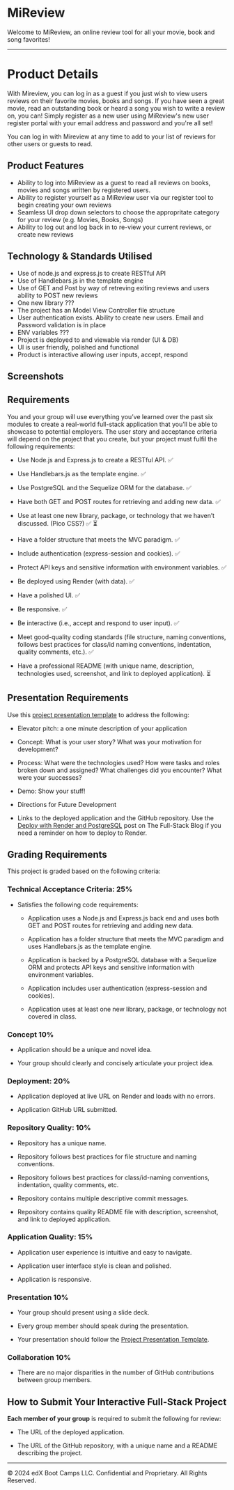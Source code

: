 # MiReview 

Welcome to MiReview, an online review tool for all your movie, book and song favorites!

---

# Product Details

With Mireview, you can log in as a guest if you just wish to view users reviews on their favorite movies, books and songs. 
If you have seen a great movie, read an outstanding book or heard a song you wish to write a review on, you can! Simply register as a new user using MiReview's new user register portal with your email address and password and you're all set!

You can log in with Mireview at any time to add to your list of reviews for other users or guests to read. 

## Product Features
- Ability to log into MiReview as a guest to read all reviews on books, movies and songs written by registered users.
- Ability to register yourself as a MiReview user via our register tool to begin creating your own reviews
- Seamless UI drop down selectors to choose the appropritate category for your review (e.g. Movies, Books, Songs)
- Ability to log out and log back in to re-view your current reviews, or create new reviews

 ## Technology & Standards Utilised

- Use of node.js and express.js to create RESTful API
- Use of Handlebars.js in the template engine   
- Use of GET and Post by way of retreving exiting reviews and users ability to POST new reviews
- One new library ???
- The project has an Model View Controller file structure
- User authentication exists. Ability to create new users. Email and Password validation is in place
- ENV variables ???
- Project is deployed to and viewable via render (UI & DB)
- UI is user friendly, polished and functional
- Product is interactive allowing user inputs, accept, respond

## Screenshots


## Requirements

You and your group will use everything you’ve learned over the past six modules to create a real-world full-stack application that you’ll be able to showcase to potential employers. The user story and acceptance criteria will depend on the project that you create, but your project must fulfil the following requirements:

* Use Node.js and Express.js to create a RESTful API. ✅

* Use Handlebars.js as the template engine. ✅

* Use PostgreSQL and the Sequelize ORM for the database. ✅

* Have both GET and POST routes for retrieving and adding new data. ✅

* Use at least one new library, package, or technology that we haven’t discussed. (Pico CSS?) ✅ ⏳

* Have a folder structure that meets the MVC paradigm. ✅

* Include authentication (express-session and cookies). ✅

* Protect API keys and sensitive information with environment variables. ✅

* Be deployed using Render (with data). ✅

* Have a polished UI. ✅

* Be responsive. ✅

* Be interactive (i.e., accept and respond to user input). ✅

* Meet good-quality coding standards (file structure, naming conventions, follows best practices for class/id naming conventions, indentation, quality comments, etc.). ✅

* Have a professional README (with unique name, description, technologies used, screenshot, and link to deployed application). ⏳

## Presentation Requirements

Use this [project presentation template](https://docs.google.com/presentation/d/10QaO9KH8HtUXj__81ve0SZcpO5DbMbqqQr4iPpbwKks/edit?usp=sharing) to address the following:

* Elevator pitch: a one minute description of your application

* Concept: What is your user story? What was your motivation for development?

* Process: What were the technologies used? How were tasks and roles broken down and assigned? What challenges did you encounter? What were your successes?

* Demo: Show your stuff!

* Directions for Future Development

* Links to the deployed application and the GitHub repository. Use the [Deploy with Render and PostgreSQL](https://coding-boot-camp.github.io/full-stack/render/deploy-with-render-and-postgresql) post on The Full-Stack Blog if you need a reminder on how to deploy to Render.

## Grading Requirements

This project is graded based on the following criteria:

### Technical Acceptance Criteria: 25%

* Satisfies the following code requirements:

  * Application uses a Node.js and Express.js back end and uses both GET and POST routes for retrieving and adding new data.

  * Application has a folder structure that meets the MVC paradigm and uses Handlebars.js as the template engine.

  * Application is backed by a PostgreSQL database with a Sequelize ORM and protects API keys and sensitive information with environment variables.

  * Application includes user authentication (express-session and cookies).

  * Application uses at least one new library, package, or technology not covered in class.

### Concept 10%

* Application should be a unique and novel idea.

* Your group should clearly and concisely articulate your project idea.

### Deployment: 20%

* Application deployed at live URL on Render and loads with no errors.

* Application GitHub URL submitted.

### Repository Quality: 10%

* Repository has a unique name.

* Repository follows best practices for file structure and naming conventions.

* Repository follows best practices for class/id-naming conventions, indentation, quality comments, etc.

* Repository contains multiple descriptive commit messages.

* Repository contains quality README file with description, screenshot, and link to deployed application.

### Application Quality: 15%

* Application user experience is intuitive and easy to navigate.

* Application user interface style is clean and polished.

* Application is responsive.

### Presentation 10%

* Your group should present using a slide deck.

* Every group member should speak during the presentation.

* Your presentation should follow the [Project Presentation Template](https://docs.google.com/presentation/d/10QaO9KH8HtUXj__81ve0SZcpO5DbMbqqQr4iPpbwKks/edit?usp=sharing).

### Collaboration 10%

* There are no major disparities in the number of GitHub contributions between group members.

## How to Submit Your Interactive Full-Stack Project

**Each member of your group** is required to submit the following for review:

* The URL of the deployed application.

* The URL of the GitHub repository, with a unique name and a README describing the project.

---
© 2024 edX Boot Camps LLC. Confidential and Proprietary. All Rights Reserved.
